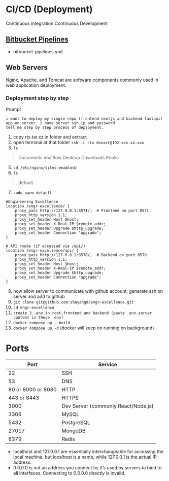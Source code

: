 # CI/CD (Deployment)
Continuous integration Continuous Development

## [Bitbucket Pipelines](https://support.atlassian.com/bitbucket-cloud/docs/get-started-with-bitbucket-pipelines/) 
- bitbucket-pipelines.yml

## Web Servers
Nginx, Apache, and Tomcat are software components commonly used in web application deployment.

### Deployment step by step
Prompt
```
i want to deploy my single repo (frontend nextjs and backend fastapi) app on server. i have server ssh ip and password.
tell me step by step process of deployment.
```

1. copy rtx.tar.xz in folder and extract
2. open terminal at that folder
```ssh -i rtx dxxxxt@192.xxx.xx.xxx```
3. ```ls```
> Documents  dealflow Desktop   Downloads  Public
5. ```cd /etc/nginx/sites-enabled/```
6. ```ls```
> default
7. ```sudo nano default```
>
    #Engineering Excellence
    location /engr-excellence/ {
        proxy_pass http://127.0.0.1:8571/;  # Frontend on port 8571
        proxy_http_version 1.1;
        proxy_set_header Host $host;
        proxy_set_header X-Real-IP $remote_addr;
        proxy_set_header Upgrade $http_upgrade;
        proxy_set_header Connection "upgrade";
    }

    # API route (if accessed via /api/)
    location /engr-excellence/api/ {
        proxy_pass http://127.0.0.1:8570/;  # Backend on port 8570
        proxy_http_version 1.1;
        proxy_set_header Host $host;
        proxy_set_header X-Real-IP $remote_addr;
        proxy_set_header Upgrade $http_upgrade;
        proxy_set_header Connection "upgrade";
    }

8. now allow server to communicate with github account, generate ssh on server and add to github
9. ```git clone git@github.com:shayangd/engr-excellence.git```
10. ```cd engr-excellence```
11. ```create 3 .env in root,frontend and backend (paste .env.server content in these .env)```
12. ```docker compose up --build```
13. ```docker compose up -d```  (docker will keep on running on background)


# Ports

|Port|Service|
|-|-|
| 22|SSH|
| 53|DNS|
| 80 or 8000 or 8080| HTTP|
| 443 or 8443| HTTPS|
| 3000|Dev Server (commonly React/Node.js)|
| 3306|MySQL|
| 5432|PostgreSQL|
| 27017|MongoDB|
| 6379|Redis|

- localhost and 127.0.0.1 are essentially interchangeable for accessing the local machine, but localhost is a name, while 127.0.0.1 is the actual IP address.
- 0.0.0.0 is not an address you connect to; it’s used by servers to bind to all interfaces. Connecting to 0.0.0.0 directly is invalid.


